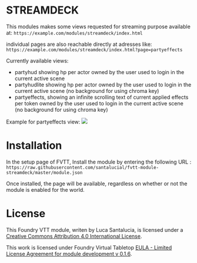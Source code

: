 # STREAMDECK

This modules makes some views requested for streaming purpose available at:
`https://example.com/modules/streamdeck/index.html`

individual pages are also reachable directly at adresses like:
`https://example.com/modules/streamdeck/index.html?page=partyeffects`

Currently available views:
- partyhud showing hp per actor owned by the user used to login in the current active scene
- partyhudlite showing hp per actor owned by the user used to login in the current active scene (no background for using chroma key)
- partyeffects, showing an infinite scrolling text of current applied effects per token owned by the user used to login in the current active scene (no background for using chroma key)

Example for partyeffects view:
![](https://i.imgur.com/Vp9KdFo.gif)

# Installation
In the setup page of FVTT, Install the module by entering the following URL : `https://raw.githubusercontent.com/santalucial/fvtt-module-streamdeck/master/module.json`

Once installed, the page will be available, regardless on whether or not the module is enabled for the world.

# License
This Foundry VTT module, writen by Luca Santalucia, is licensed under a [Creative Commons Attribution 4.0 International License](http://creativecommons.org/licenses/by/4.0/).

This work is licensed under Foundry Virtual Tabletop [EULA - Limited License Agreement for module development v 0.1.6](http://foundryvtt.com/pages/license.html).